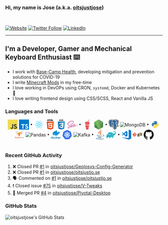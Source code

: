 ### Hi, my name is Jose (a.k.a. [oitsjustjose](https://oitsjustjose.com))

<br />

[![Website](https://img.shields.io/website?label=oitsjustjose.com&style=for-the-badge&url=https%3A%2F%2Foitsjustjose.com)](https://oitsjustjose.com)
[![Twitter Follow](https://img.shields.io/twitter/follow/oitsjustjose?color=1DA1F2&logo=twitter&style=for-the-badge)](https://twitter.com/intent/follow?original_referer=https%3A%2F%2Fgithub.com%2Foitsjustjose&screen_name=oitsjustjose)
[![LinkedIn](https://img.shields.io/badge/LinkedIn-blue?style=for-the-badge&logo=linkedin&labelColor=blue)](https://oitsjustjo.se/u/linkedin)

---

## I'm a Developer, Gamer and Mechanical Keyboard Enthusiast ⌨️

- I work with [Base-Camp Health](https://basecamp-health.com), developing mitigation and prevention solutions for COVID-19
- I write [Minecraft Mods](https://www.curseforge.com/members/oitsjustjose/projects) in my free-time
- I love working in DevOPs using CRON, `systemd`, Docker and Kubernetes 🐳
- I love writing frontend design using CSS/SCSS, React and Vanilla JS

### Languages and Tools

<center>
<div>
<img align="center" alt="JavaScript" width="32px" src="https://raw.githubusercontent.com/github/explore/80688e429a7d4ef2fca1e82350fe8e3517d3494d/topics/javascript/javascript.png" />
<img align="center" alt="TypeScript" width="32px" src="https://raw.githubusercontent.com/github/explore/80688e429a7d4ef2fca1e82350fe8e3517d3494d/topics/typescript/typescript.png" />
•
<img align="center" alt="React" width="32px" src="https://raw.githubusercontent.com/github/explore/80688e429a7d4ef2fca1e82350fe8e3517d3494d/topics/react/react.png" />
<img align="center" alt="HTML5" width="32px" src="https://raw.githubusercontent.com/github/explore/80688e429a7d4ef2fca1e82350fe8e3517d3494d/topics/html/html.png" />
<img align="center" alt="CSS3" width="32px" src="https://raw.githubusercontent.com/github/explore/80688e429a7d4ef2fca1e82350fe8e3517d3494d/topics/css/css.png" />
<img align="center" alt="Sass" width="32px" src="https://raw.githubusercontent.com/github/explore/80688e429a7d4ef2fca1e82350fe8e3517d3494d/topics/sass/sass.png" />
•
<img align="center" alt="Gulp" width="32px" src="https://raw.githubusercontent.com/github/explore/80688e429a7d4ef2fca1e82350fe8e3517d3494d/topics/gulp/gulp.png" />
<img align="center" alt="Node.js" width="32px" src="https://raw.githubusercontent.com/github/explore/80688e429a7d4ef2fca1e82350fe8e3517d3494d/topics/nodejs/nodejs.png" />
•
<img align="center" alt="PostgreSQL" width="32px" src="https://raw.githubusercontent.com/github/explore/80688e429a7d4ef2fca1e82350fe8e3517d3494d/topics/postgresql/postgresql.png" />
<img align="center" alt="MongoDB" width="32px" height="32px" src="https://oitsjustjo.se/i/cKuqQTfsc" />
•
<img align="center" alt="Python" width="32px" src="https://raw.githubusercontent.com/github/explore/80688e429a7d4ef2fca1e82350fe8e3517d3494d/topics/python/python.png" />
<img align="center" alt="TensorFlow" width="32px" src="https://raw.githubusercontent.com/github/explore/80688e429a7d4ef2fca1e82350fe8e3517d3494d/topics/tensorflow/tensorflow.png" />
<img align="center" alt="Pandas" width="32px" height="32px" src="https://oitsjustjo.se/i/BCml9uwwE" />
•
<img align="center" alt="Docker" width="32px" src="https://raw.githubusercontent.com/github/explore/80688e429a7d4ef2fca1e82350fe8e3517d3494d/topics/docker/docker.png" />
<img align="center" alt="Kubernetes" width="32px" src="https://raw.githubusercontent.com/github/explore/80688e429a7d4ef2fca1e82350fe8e3517d3494d/topics/kubernetes/kubernetes.png" />
<img align="center" alt="Kafka" width="32px" height="32px" src="https://oitsjustjo.se/i/P-TLzCtg0" />
•
<img align="center" alt="Java" width="32px" src="https://raw.githubusercontent.com/github/explore/80688e429a7d4ef2fca1e82350fe8e3517d3494d/topics/java/java.png" />
<img align="center" alt="Gradle" width="32px" src="https://raw.githubusercontent.com/github/explore/80688e429a7d4ef2fca1e82350fe8e3517d3494d/topics/gradle/gradle.png" />
•
<img align="center" alt="Visual Studio Code" width="32px" src="https://raw.githubusercontent.com/github/explore/80688e429a7d4ef2fca1e82350fe8e3517d3494d/topics/visual-studio-code/visual-studio-code.png" />
<img align="center" alt="Git" width="32px" src="https://raw.githubusercontent.com/github/explore/80688e429a7d4ef2fca1e82350fe8e3517d3494d/topics/git/git.png" />
<img align="center" alt="GitHub" width="32px" src="https://raw.githubusercontent.com/github/explore/78df643247d429f6cc873026c0622819ad797942/topics/github/github.png" />
</div>
</center>

<br />
  
### Recent GitHub Activity

<!--START_SECTION:activity-->
1. ❌ Closed PR [#1](https://github.com/oitsjustjose/Geolosys-Config-Generator/pull/1) in [oitsjustjose/Geolosys-Config-Generator](https://github.com/oitsjustjose/Geolosys-Config-Generator)
2. ❌ Closed PR [#1](https://github.com/oitsjustjose/oitsjustjo.se/pull/1) in [oitsjustjose/oitsjustjo.se](https://github.com/oitsjustjose/oitsjustjo.se)
3. 🗣 Commented on [#1](https://github.com/oitsjustjose/oitsjustjo.se/issues/1) in [oitsjustjose/oitsjustjo.se](https://github.com/oitsjustjose/oitsjustjo.se)
4. ❗️ Closed issue [#75](https://github.com/oitsjustjose/V-Tweaks/issues/75) in [oitsjustjose/V-Tweaks](https://github.com/oitsjustjose/V-Tweaks)
5. 🎉 Merged PR [#4](https://github.com/oitsjustjose/Pivotal-Desktop/pull/4) in [oitsjustjose/Pivotal-Desktop](https://github.com/oitsjustjose/Pivotal-Desktop)
<!--END_SECTION:activity-->

### GitHub Stats

<img align="center" alt="oitsjustjose's GitHub Stats" src="https://github-readme-stats.codestackr.vercel.app/api?username=oitsjustjose&show_icons=true&hide_border=true" />
